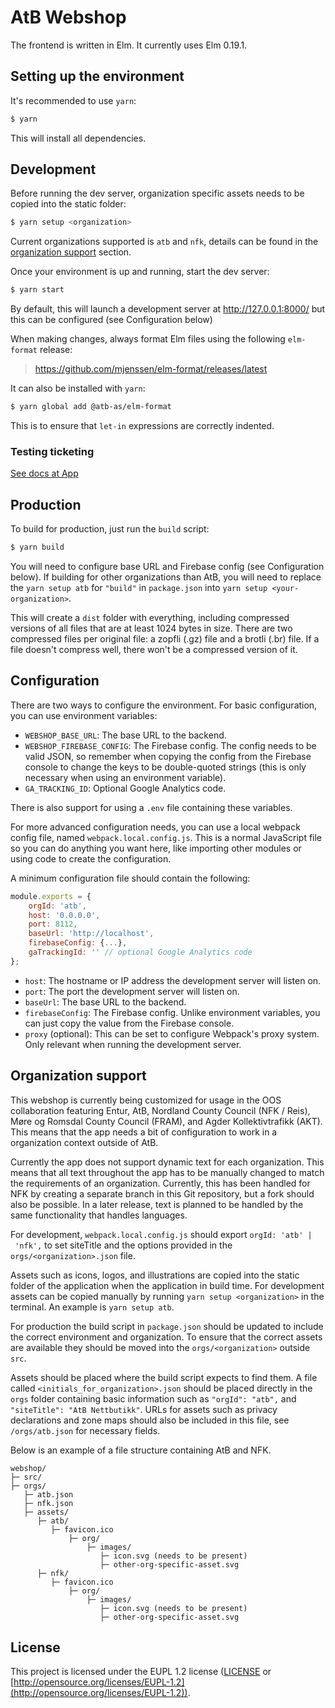 # AtB Webshop

The frontend is written in Elm. It currently uses Elm 0.19.1.

## Setting up the environment

It's recommended to use `yarn`:

```sh
$ yarn
```

This will install all dependencies.

## Development

Before running the dev server, organization specific assets needs to be copied into the static folder:

```sh
$ yarn setup <organization>
```

Current organizations supported is `atb` and `nfk`, details can be found in the [organization support](#Organization-support) section.

Once your environment is up and running, start the dev server:

```sh
$ yarn start
```

By default, this will launch a development server at http://127.0.0.1:8000/ but
this can be configured (see Configuration below)

When making changes, always format Elm files using the following `elm-format`
release:

> https://github.com/mjenssen/elm-format/releases/latest

It can also be installed with `yarn`:

```sh
$ yarn global add @atb-as/elm-format
```

This is to ensure that `let-in` expressions are correctly indented.

### Testing ticketing

[See docs at App](https://github.com/AtB-AS/mittatb-app/blob/master/docs/TicketingQA.md)

## Production

To build for production, just run the `build` script:

```sh
$ yarn build
```

You will need to configure base URL and Firebase config (see Configuration
below). If building for other organizations than AtB, you will need to replace 
the `yarn setup atb` for `"build"` in `package.json` into `yarn setup <your-organization>`.

This will create a `dist` folder with everything, including compressed versions
of all files that are at least 1024 bytes in size. There are two compressed
files per original file: a zopfli (.gz) file and a brotli (.br) file. If a file
doesn't compress well, there won't be a compressed version of it.

## Configuration

There are two ways to configure the environment. For basic configuration, you
can use environment variables:

-   `WEBSHOP_BASE_URL`: The base URL to the backend.
-   `WEBSHOP_FIREBASE_CONFIG`: The Firebase config. The config needs to be valid
    JSON, so remember when copying the config from the Firebase console to change
    the keys to be double-quoted strings (this is only necessary when using an
    environment variable).
-   `GA_TRACKING_ID`: Optional Google Analytics code.

There is also support for using a `.env` file containing these variables.

For more advanced configuration needs, you can use a local webpack config file,
named `webpack.local.config.js`. This is a normal JavaScript file so you can do
anything you want here, like importing other modules or using code to create the
configuration.

A minimum configuration file should contain the following:

```js
module.exports = {
    orgId: 'atb',
    host: '0.0.0.0',
    port: 8112,
    baseUrl: 'http://localhost',
    firebaseConfig: {...},
    gaTrackingId: '' // optional Google Analytics code
};
```

-   `host`: The hostname or IP address the development server will listen on.
-   `port`: The port the development server will listen on.
-   `baseUrl`: The base URL to the backend.
-   `firebaseConfig`: The Firebase config. Unlike environment variables, you can
    just copy the value from the Firebase console.
-   `proxy` (optional): This can be set to configure Webpack's proxy system. Only
    relevant when running the development server.


## Organization support

This webshop is currently being customized for usage in the OOS collaboration featuring Entur, AtB, Nordland County Council (NFK / Reis), Møre og Romsdal County Council (FRAM), and Agder Kollektivtrafikk (AKT).
This means that the app needs a bit of configuration to work in a organization context outside of AtB.

Currently the app does not support dynamic text for each organization. 
This means that all text throughout the app has to be manually changed to match the requirements of an organization.
Currently, this has been handled for NFK by creating a separate branch in this Git repository, but a fork should also be possible. 
In a later release, text is planned to be handled by the same functionality that handles languages.

For development, `webpack.local.config.js` should export `orgId: 'atb' | 'nfk',` to set siteTitle and the options provided in the `orgs/<organization>.json` file.

Assets such as icons, logos, and illustrations are copied into the static folder of the application when the application in build time. 
For development assets can be copied manually by running `yarn setup <organization>` in the terminal. An example is `yarn setup atb`. 

For production the build script in `package.json` should be updated to include the correct environment and organization.
To ensure that the correct assets are available they should be moved into the `orgs/<organization>` outside `src`.

Assets should be placed where the build script expects to find them. 
A file called `<initials_for_organization>.json` should be placed directly in the `orgs` folder containing basic information such as `"orgId": "atb",` and `"siteTitle": "AtB Nettbutikk"`. 
URLs for assets such as privacy declarations and zone maps should also be included in this file, see `/orgs/atb.json` for necessary fields.


Below is an example of a file structure containing AtB and NFK.

```
webshop/
├─ src/
├─ orgs/
   ├─ atb.json
   ├─ nfk.json
   ├─ assets/
      ├─ atb/
         ├─ favicon.ico
             ├─ org/
                 ├─ images/
                    ├─ icon.svg (needs to be present)
                    ├─ other-org-specific-asset.svg
      ├─ nfk/
         ├─ favicon.ico
             ├─ org/
                 ├─ images/
                    ├─ icon.svg (needs to be present)
                    ├─ other-org-specific-asset.svg
```

## License

This project is licensed under the EUPL 1.2 license ([LICENSE](LICENSE) or
[http://opensource.org/licenses/EUPL-1.2](http://opensource.org/licenses/EUPL-1.2)).
